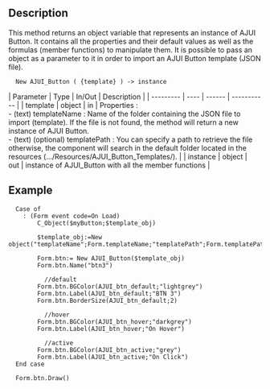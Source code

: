 ﻿<!--New AJUI_Button ( {template_obj} ) -> AJUI Tip instance -->


## Description

This method returns an object variable that represents an instance of AJUI Button. It contains all the properties and their default values as well as the formulas (member functions) to manipulate them. It is possible to pass an object as a parameter to it in order to import an AJUI Button template (JSON file). 

```4d
  New AJUI_Button ( {template} ) -> instance
```

| Parameter | Type | In/Out | Description |
| --------- | ---- | ------ | ----------- |
| template | object | in | Properties :<br> - (text) templateName :  Name of the folder containing the JSON file to import (template). If the file is not found, the method will return a new instance of AJUI Button.<br> - (text) (optional) templatePath : You can specify a path to retrieve the file otherwise, the component will search in the default folder located in the resources (.../Resources/AJUI_Button_Templates/). |
| instance | object | out | instance of AJUI_Button with all the member functions |


## Example

```4d
  Case of 
	: (Form event code=On Load)
	    C_Object($myButton;$template_obj)

        $template_obj:=New object("templateName";Form.templateName;"templatePath";Form.templatePath)
		
		Form.btn:= New AJUI_Button($template_obj) 
		Form.btn.Name("btn3")
		
		  //default
		Form.btn.BGColor(AJUI_btn_default;"lightgrey")
		Form.btn.Label(AJUI_btn_default;"BTN 3")
		Form.btn.BorderSize(AJUI_btn_default;2)
		
		  //hover
		Form.btn.BGColor(AJUI_btn_hover;"darkgrey")
		Form.btn.Label(AJUI_btn_hover;"On Hover")
		
		  //active
		Form.btn.BGColor(AJUI_btn_active;"grey")
		Form.btn.Label(AJUI_btn_active;"On Click")
  End case 

  Form.btn.Draw()
  
